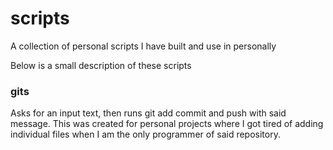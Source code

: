 # scripts
A collection of personal scripts I have built and use in personally

Below is a small description of these scripts

### gits
Asks for an input text, then runs git add commit and push with said message. 
This was created for personal projects where I got tired of adding individual files when I am the only programmer of said repository.
